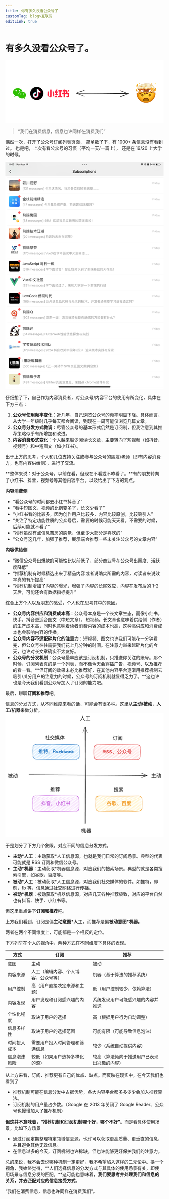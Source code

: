 ```yaml
---
title: 你有多久没看公众号了
customTag: blog>互联网
editLink: true
---
```


# 有多久没看公众号了。

![image.png](https://raw.githubusercontent.com/hua-bang/assert-store/master/20240414115831.png)

> “我们在消费信息，信息也许同样在消费我们”

偶然一次，打开了公众号订阅列表页面，
简单数了下，有 1000+ 条信息没有看到过。
也是吧，上次有看公众号的习惯（平均一天/一篇上），
还是在 19/20 上大学的时候。

![订阅列表](https://raw.githubusercontent.com/hua-bang/assert-store/master/20240414111613.png)

仔细想了下，自己作为内容消费者，对公众号/内容平台的使用有所变化，具体在下方三点：

1. **公众号使用频率变化**：近几年，自己浏览公众号的频率明显下降。具体而言，从大学一年级时几乎每天都会阅读，到现在一周可能仅浏览几篇文章。
2. **公众号分发方式微调**：尽管公众号的基本形式仍然是订阅制，但我注意到其推荐策略似乎有所增加和改进。
3. **内容消费形式变化**：个人越来越少阅读长文章，主要转向了短视频（如抖音、视频号）和中短图文（如小红书）。

出于上方的思考，个人和几位支持关注或参与公众号的朋友/老师（即有内容消费方，也有内容供给侧），进行了交流。

**整体来说：对于公众号，以前在看，但现在不看或不咋看了。**有的朋友转向了小红书、抖音，视频号等其他内容平台，以及给出了下方的观点。

**内容消费侧**

- “看公众号的时间都去小红书抖音了”
- “看中短图文、视频的比例变多了，长文少看了”
- “小红书看的比较多，因为创作用户比较多，内容比较原创，比较吸引人”
- “关注了特定功能性质的公众号后，需要的时候可能天天看，不需要的时候，后续可能就不看了”
- “推荐虽然有点信息茧房的感觉，但至少大部分是喜欢的”
- “公众号这几年，加强了推荐，展示端会推荐一些未关注公众号的文章内容”

**内容供给侧**

- “微信公众号出爆款的可能性比以前低了，部分商业号在公众号出圈度、活跃度降低”
- “推荐机制有时候精选出来了精品内容或者说确实所需的内容，对读者来说效率真的有所提高”
- “推荐机制增加了内容的曝光，增强了内容的长尾效应，内容在发布后的 1-2 天后，可能还会有数据指标提升”

综合上方个人以及朋友的感受，个人也在思考其中的原因。

- **公众号内容供应和消费成本高**：公众号本身是一个长文章生态，而像小红书，快手，抖音更适合图文（中短文章），短视频。长文章也意味着供给侧（作者）的生产成本高，同时也意味着读者消费内容的成本也高，这种高供应和消费成本也会影响内容的传播。
- **公众号内容不适配碎片化的注意力**：短视频、图文也许我们可能花一分钟看完，但公众号往往需要我们花上几分钟的时间。在注意力越来越碎片化的今天，也许对长文章确实不太友好。
- **公众号的分发机制**：公众号最早应该是订阅机制，只推送你关注的账号。那个时候，订阅列表真的是一个列表，而不像今天会穿插广告，视频号、以及推荐的看一看。**但订阅的效果未必比推荐好，在其他内容平台逐渐用推荐机制去吸引/瓜分用户的注意力的时候，公众号的订阅机制就显得乏力了。**这也许也是今天我们看到公众号加入了订阅的能力吧。

最后，聊聊**订阅和推荐**吧。

信息的分发方式，从不同维度来看的话，可能会有很多种。这里从**主动/被动**，**人工/机器**来做分析。
![image.png](https://raw.githubusercontent.com/hua-bang/assert-store/master/20240414111709.png)

于是划分了下方几个象限。对应不同的信息分发方式。

- **主动\*人工**：主动获取\*人工信息源，也就是我们日常的订阅场景。典型的代表可能就是 RSS 订阅和微信公众号。
- **主动\*机器**：主动获取\*机器信息源，对应我们的搜索场景。典型的就是各类搜索引擎，如谷歌，百度等。
- **被动\*人工**：被动获取\*人工信息源，对应我们社交媒体的软件。如推特，即刻，fb 等，信息通过社交网络进行传播。
- **被动\*机器**：被动获取\*机器信息源，对应几天各种推荐极致，对应的平台自然也有抖音、快手、小红书等。

但这里重点讲下**订阅和推荐**吧。

上方我们看到，订阅是偏**主动意图\*人工**，而推荐是偏**被动意图\*机器。**

两者在两个不同维度上，可能都是一个相反的定位。

下方列举在个人的视角中，两种方式在不同维度下具体的表现。

| 方式         | 订阅                                 | 推荐                                         |
| ------------ | ------------------------------------ | -------------------------------------------- |
| 意图         | 主动                                 | 被动                                         |
| 内容来源     | 人工（编辑内容、个人博客、公众号等） | 机器（基于算法的推荐系统）                   |
| 用户控制     | 高（用户直接决定来源和主题）         | 低（用户控制较少，依赖算法）                 |
| 内容发现     | 用户发现和订阅感兴趣的内容           | 系统发现用户可能感兴趣的内容并推送           |
| 个性化程度   | 取决于用户的选择                     | 高（根据用户行为自动调整）                   |
| 信息多样性   | 取决于用户的选择范围                 | 可能有限（可能导致信息泡沫）                 |
| 时间投入成本 | 需要用户投入时间管理和筛选信息       | 较少（系统自动提供内容）                     |
| 信息泡沫风险 | 较低（如果用户选择多样化的源）       | 较高（算法倾向于推送用户已表现出兴趣的内容） |

从上方来看，订阅、推荐更有自己的优点、缺点。而反映在现实中，在今天我们也看到了

- 推荐机制可能在信息分发中占据优势，各大内容平台都多多少少会加入推荐算法。
- 订阅机制的用户量占少数。（Google 在 2013 年关闭了 Google Reader、公众号也慢慢加入了推荐机制）

**但这并不意味着，“推荐机制和订阅机制哪个好，哪个不好”**。而是看具体使用场景，比如下方场景

- 通过订阅定期整理特定领域信息源，也许可以获取更高质量、更垂直的信息，并且避免其他无效信息。
- 在信息过多的今天，订阅机制也许稀缺，但也许能够更好保护我们的注意力。

总的来说，我不会去说哪种机制一定更好，我不希望陷入这样的二元论中。换一个视角，我始终觉得，**人们选择信息的分发方式与其具体的使用场景有关，即使用场景与信息分发的匹配。**这可能也意味着，**我们要思考并处理我们和信息的关系，并去匹配对应的信息接受方式**。

“我们在消费信息，信息也许同样在消费我们”。
